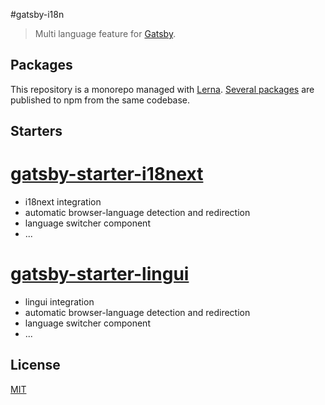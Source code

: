#gatsby-i18n
> Multi language feature for [Gatsby](https://github.com/gatsbyjs/gatsby).

## Packages
This repository is a monorepo managed with [Lerna](https://github.com/lerna/lerna). [Several packages](/packages) are published to npm from the same codebase.

## Starters
# [gatsby-starter-i18next](/examples/gatsby-starter-i18next)
- i18next integration
- automatic browser-language detection and redirection
- language switcher component
- ...

# [gatsby-starter-lingui](/examples/gatsby-starter-lingui)
- lingui integration
- automatic browser-language detection and redirection
- language switcher component
- ...

## License
[MIT](LICENSE)
